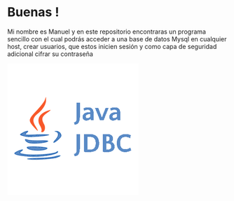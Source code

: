 # Buenas !

<p>Mi nombre es Manuel y en este repositorio encontraras un programa sencillo con el cual podrás acceder a una base de datos Mysql en cualquier host, crear usuarios, que estos inicien sesión y como capa de seguridad adicional cifrar su contraseña</p>
<img src="/javajdbc.png" align="center"/>
